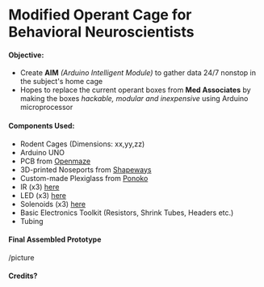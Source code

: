 # Modified Operant Cage for Behavioral Neuroscientists

#### Objective:

- Create **AIM** _(Arduino Intelligent Module)_ to gather data 24/7 nonstop in the subject's home cage
- Hopes to replace the current operant boxes from **Med Associates** by making the boxes _hackable, modular and inexpensive_ using Arduino microprocessor


#### Components Used:

- Rodent Cages (Dimensions: xx,yy,zz)
- Arduino UNO
- PCB from [Openmaze](http://www.openmaze.org/)
- 3D-printed Noseports from [Shapeways](https://www.shapeways.com/)
- Custom-made Plexiglass from [Ponoko](https://www.ponoko.com/)
- IR (x3) [here](url)
- LED (x3) [here](url)
- Solenoids (x3) [here](url)
- Basic Electronics Toolkit (Resistors, Shrink Tubes, Headers etc.)
- Tubing

#### Final Assembled Prototype

/picture

#### Credits?
